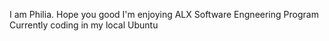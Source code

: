 I am Philia. 
Hope you good
I'm enjoying ALX Software Engneering Program
Currently coding in my local Ubuntu
